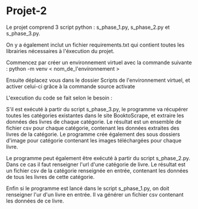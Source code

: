 # Projet-2

Le projet comprend 3 script python : s_phase_1.py, s_phase_2.py et s_phase_3.py.

On y a également inclut un fichier requirements.txt qui contient toutes les librairies nécessaires à l'éxecution du projet.

Commencez par créer un environnement virtuel avec la commande suivante :
python -m venv < nom_de_l'environnement >

Ensuite déplacez vous dans le dossier Scripts de l'environnement virtuel,
et activer celui-ci grâce à la commande source activate

L'execution du code se fait selon le besoin :

S'il est exécuté à partir du script s_phase_3.py, le programme va récupérer toutes les catégories existantes dans le site BooktoScrape,
et extraire les données des livres de chaque catégorie.
Le résultat est un ensemble de fichier csv pour chaque catégorie, contenant les données extraites des livres de la catégorie.
Le programme crée également des sous dossiers d'image pour catégorie contenant les images téléchargées pour chaque livre.

Le programme peut également être exécuté à partir du script s_phase_2.py.
Dans ce cas il faut renseigner l'url d'une catégorie de livre.
Le résultat est un fichier csv de la catégorie renseignée en entrée, contenant les données de tous les livres de cette catégorie.

Enfin si le programme est lancé dans le script s_phase_1.py, on doit renseigner l'ur d'un livre en entrée.
Il va générer un fichier csv contenant les données de ce livre.
